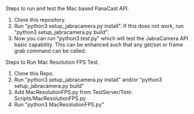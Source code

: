 Steps to run and test the Mac based PanaCast API. 
  1. Clone this repository.
  2. Run "python3 setup_jabracamera.py install". If this does not work, run "python3 setup_jabracamera.py build".
  3. Now you can run "python3 test.py" which will test the JabraCamera API basic capability. This can be enhanced such that any get/set or frame grab command can be called.








Steps to Run Mac Resolution FPS Test.


1. Clone this Repo.
2. Run "python3 setup_jabracamera.py install" and/or "python3 setup_jabracamera.py build"
3. Add MacResolutionFPS.py from TestServer/Test-Scripts/MacResolutionFPS.py
4. Run "python3 MacResolutionFPS.py"
